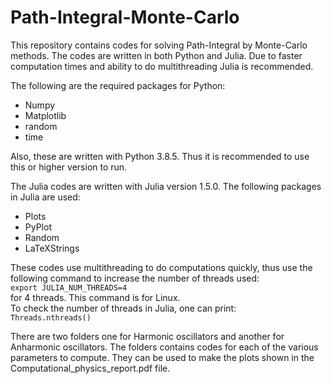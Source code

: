 # Path-Integral-Monte-Carlo
This repository contains codes for solving Path-Integral by Monte-Carlo methods. The codes are written in both Python and Julia. Due to faster computation times and ability to do multithreading Julia is recommended. 

The following are the required packages for Python:
* Numpy
* Matplotlib
* random
* time

Also, these are written with Python 3.8.5. Thus it is recommended to use this or higher version to run.

The Julia codes are written with Julia version 1.5.0. The following packages in Julia are used:
* Plots
* PyPlot
* Random
* LaTeXStrings

These codes use multithreading to do computations quickly, thus use the following command to increase the number of threads used:  
`export JULIA_NUM_THREADS=4`  
for 4 threads. This command is for Linux.  
To check the number of threads in Julia, one can print:  
`Threads.nthreads()`  

There are two folders one for Harmonic oscillators and another for Anharmonic oscillators. The folders contains codes for each of the various parameters to compute.
They can be used to make the plots shown in the Computational_physics_report.pdf file.



